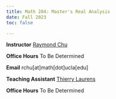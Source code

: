 ```yaml
---
title: Math 204: Master's Real Analysis
date: Fall 2023
toc: false

---
```


**Instructor** [Raymond Chu](https://raymondchu.netlify.app)

**Office Hours** To Be Determined

**Email** rchu[at]math[dot]ucla[edu]

**Teaching Assistant** [Thierry Laurens](https://www.math.ucla.edu/~laurenst/)

**Office Hours** To Be Determined
